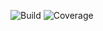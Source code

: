 ![Build](https://github.com/pmateo0/pokemon-api/actions/workflows/CI.yml/badge.svg)
![Coverage](https://img.shields.io/codecov/c/github/pmateo0/pokemon-api.svg?style=flat)

